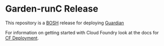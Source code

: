 # Garden-runC Release

This repository is a [BOSH](https://github.com/cloudfoundry/bosh) release for
deploying [Guardian](https://github.com/cloudfoundry/guardian)

For information on getting started with Cloud Foundry look at the docs for
[CF Deployment](https://github.com/cloudfoundry/cf-deployment).
